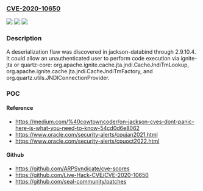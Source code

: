 ### [CVE-2020-10650](https://cve.mitre.org/cgi-bin/cvename.cgi?name=CVE-2020-10650)
![](https://img.shields.io/static/v1?label=Product&message=n%2Fa&color=blue)
![](https://img.shields.io/static/v1?label=Version&message=n%2Fa&color=blue)
![](https://img.shields.io/static/v1?label=Vulnerability&message=n%2Fa&color=brighgreen)

### Description

A deserialization flaw was discovered in jackson-databind through 2.9.10.4. It could allow an unauthenticated user to perform code execution via ignite-jta or quartz-core: org.apache.ignite.cache.jta.jndi.CacheJndiTmLookup, org.apache.ignite.cache.jta.jndi.CacheJndiTmFactory, and org.quartz.utils.JNDIConnectionProvider.

### POC

#### Reference
- https://medium.com/%40cowtowncoder/on-jackson-cves-dont-panic-here-is-what-you-need-to-know-54cd0d6e8062
- https://www.oracle.com/security-alerts/cpujan2021.html
- https://www.oracle.com/security-alerts/cpuoct2022.html

#### Github
- https://github.com/ARPSyndicate/cve-scores
- https://github.com/Live-Hack-CVE/CVE-2020-10650
- https://github.com/seal-community/patches

